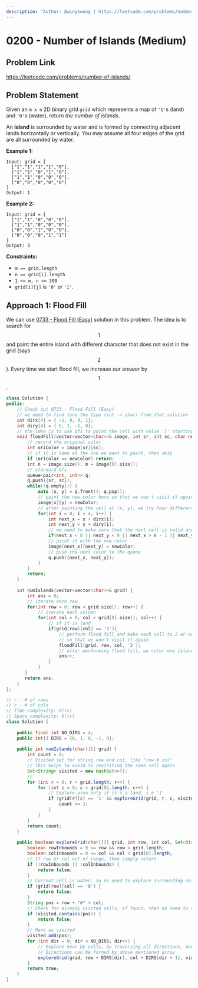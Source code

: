 ```yaml
---
description: 'Author: @wingkwong | https://leetcode.com/problems/number-of-islands/'
---
```


# 0200 - Number of Islands (Medium)

## Problem Link

https://leetcode.com/problems/number-of-islands/

## Problem Statement

Given an `m x n` 2D binary grid `grid` which represents a map of `'1'`s (land) and `'0'`s (water), return _the number of islands_.

An **island** is surrounded by water and is formed by connecting adjacent lands horizontally or vertically. You may assume all four edges of the grid are all surrounded by water.

**Example 1:**

```
Input: grid = [
  ["1","1","1","1","0"],
  ["1","1","0","1","0"],
  ["1","1","0","0","0"],
  ["0","0","0","0","0"]
]
Output: 1
```

**Example 2:**

```
Input: grid = [
  ["1","1","0","0","0"],
  ["1","1","0","0","0"],
  ["0","0","1","0","0"],
  ["0","0","0","1","1"]
]
Output: 3
```

**Constraints:**

* `m == grid.length`
* `n == grid[i].length`
* `1 <= m, n <= 300`
* `grid[i][j]` is `'0'` or `'1'`.

## Approach 1: Flood Fill

We can use [0733 - Flood Fill (Easy)](../0700-0799/flood-fill-easy) solution in this problem. The idea is to search for $$1$$ and paint the entire island with different character that  does not exist in the grid (says $$2$$). Every time we start flood fill, we increase our answer by $$1$$.

<Tabs>
<TabItem value="cpp" label="C++">
<SolutionAuthor name="@wingkwong"/>

```cpp
class Solution {
public:
    // Check out 0733 - Flood Fill (Easy)
    // we need to find tune the type (int -> char) from that solution
    int dirx[4] = { -1, 0, 0, 1};
    int diry[4] = { 0, 1, -1, 0};
    // the idea is to use bfs to paint the cell with value '1' starting from (sr, sc)
    void floodFill(vector<vector<char>>& image, int sr, int sc, char newColor) {
        // record the original color
        int oriColor = image[sr][sc];
        // if it is same as the one we want to paint, then skip
        if (oriColor == newColor) return;
        int n = image.size(), m = image[0].size();
        // standard bfs
        queue<pair<int, int>> q;
        q.push({sr, sc});
        while(!q.empty()) {
            auto [x, y] = q.front(); q.pop();
            // paint the new color here so that we won't visit it again
            image[x][y] = newColor;
            // after painting the cell at (x, y), we try four different directions
            for(int i = 0; i < 4; i++) {
                int next_x = x + dirx[i];
                int next_y = y + diry[i];
                // we need to make sure that the next cell is valid and the color isn't same as the orginal color
                if(next_x < 0 || next_y < 0 || next_x > n - 1 || next_y > m - 1 || image[next_x][next_y] != oriColor) continue;
                // paint it with the new color
                image[next_x][next_y] = newColor;
                // push the next color to the queue
                q.push({next_x, next_y});
            }
        }
        return;
    }
    
    int numIslands(vector<vector<char>>& grid) {
        int ans = 0;
        // iterate each row
        for(int row = 0; row < grid.size(); row++) {
            // iterate each column
            for(int col = 0; col < grid[0].size(); col++) {
                // if it is land
                if(grid[row][col] == '1'){
                    // perform flood fill and make each cell to 2 or any number except 0 and 1
                    // so that we won't visit it again
                    floodFill(grid, row, col, '2');
                    // after performing flood fill, we color one island 
                    ans++;
                }
            }
       }
       return ans; 
    }
};
```

</TabItem>

<TabItem value="java" label="Java">
<SolutionAuthor name="@vigneshshiv"/>

```java
// r - # of rows
// c - # of cols
// Time complexity: O(rc)
// Space complexity: O(rc)
class Solution {
    
    public final int NO_DIRS = 4;
    public int[] DIRS = {0, 1, 0, -1, 0};
    
    public int numIslands(char[][] grid) {
        int count = 0;
        // Visited set for string row and col, like "row # col"
        // This helps to avoid to revisiting the same cell again
        Set<String> visited = new HashSet<>();
        //
        for (int r = 0; r < grid.length; r++) {
            for (int c = 0; c < grid[0].length; c++) {
                // Explore area only if it's a land, i.e '1'
                if (grid[r][c] == '1' && exploreGrid(grid, r, c, visited)) {
                    count += 1;
                }
            }
        }
        return count;
    }
    
    public boolean exploreGrid(char[][] grid, int row, int col, Set<String> visited) {
        boolean rowInbounds = 0 <= row && row < grid.length;
        boolean colInbounds = 0 <= col && col < grid[0].length;
        // If row or col out of range, then simply return
        if (!rowInbounds || !colInbounds) {
            return false;
        }
        // Current cell is water, so no need to explore surrounding cells
        if (grid[row][col] == '0') {
            return false;
        }
        String pos = row + "#" + col;
        // Check for already visited cells, if found, then no need to traverse
        if (visited.contains(pos)) {
            return false;
        }
        // Mark as visited
        visited.add(pos);
        for (int dir = 0; dir < NO_DIRS; dir++) {
            // Explore near by cells, by traversing all directions, move UP, DOWN, LEFT, RIGHT
            // Directions can be formed by above mentioned array
            exploreGrid(grid, row + DIRS[dir], col + DIRS[dir + 1], visited);
        }
        return true;
    }
}

```

</TabItem>
</Tabs>